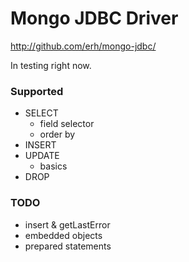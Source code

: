 
Mongo JDBC Driver
===========

http://github.com/erh/mongo-jdbc/

In testing right now.

### Supported
 - SELECT
   - field selector
   - order by
 - INSERT
 - UPDATE
   - basics
 - DROP

### TODO
 - insert & getLastError
 - embedded objects
 - prepared statements
